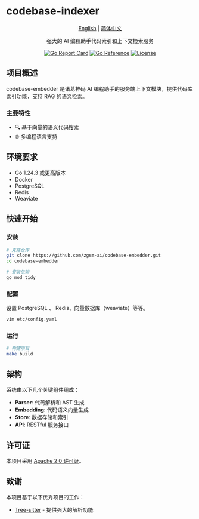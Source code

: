 # codebase-indexer

<div align="center">

[English](./README.md) | [简体中文](./README_zh.md)

强大的 AI 编程助手代码索引和上下文检索服务

[![Go Report Card](https://goreportcard.com/badge/github.com/zgsm-ai/codebase-indexer)](https://goreportcard.com/report/github.com/zgsm-ai/codebase-indexer)
[![Go Reference](https://pkg.go.dev/badge/github.com/zgsm-ai/codebase-indexer.svg)](https://pkg.go.dev/github.com/zgsm-ai/codebase-indexer)
[![License](https://img.shields.io/github/license/zgsm-ai/codebase-indexer)](LICENSE)

</div>

## 项目概述

codebase-embedder 是诸葛神码 AI 编程助手的服务端上下文模块，提供代码库索引功能，支持 RAG 的语义检索。

### 主要特性

- 🔍 基于向量的语义代码搜索
- 🌐 多编程语言支持

## 环境要求

- Go 1.24.3 或更高版本
- Docker
- PostgreSQL
- Redis
- Weaviate

## 快速开始

### 安装

```bash
# 克隆仓库
git clone https://github.com/zgsm-ai/codebase-embedder.git
cd codebase-embedder

# 安装依赖
go mod tidy
```

### 配置

 设置 PostgreSQL 、 Redis、向量数据库（weaviate）等等。
```bash
vim etc/config.yaml
```


### 运行

```bash
# 构建项目
make build

```

## 架构

系统由以下几个关键组件组成：

- **Parser**: 代码解析和 AST 生成
- **Embedding**: 代码语义向量生成
- **Store**: 数据存储和索引
- **API**: RESTful 服务接口

## 许可证

本项目采用 [Apache 2.0 许可证](LICENSE)。

## 致谢

本项目基于以下优秀项目的工作：

- [Tree-sitter](https://github.com/tree-sitter) - 提供强大的解析功能